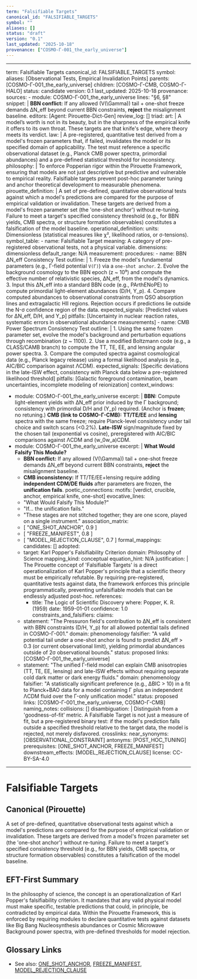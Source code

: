 ```yaml
---
term: "Falsifiable Targets"
canonical_id: "FALSIFIABLE_TARGETS"
symbol: ""
aliases: []
status: "draft"
version: "0.1"
last_updated: "2025-10-18"
provenance: ["COSMO-Γ-001_the_early_universe"]
---
```


---
term: Falsifiable Targets
canonical_id: FALSIFIABLE_TARGETS
symbol: 
aliases: [Observational Tests, Empirical Invalidation Points]
parents: [COSMO-Γ-001_the_early_universe]
children: [COSMO-Γ-CMB, COSMO-Γ-HALO]
status: candidate
version: 0.1
last_updated: 2025-10-18
provenance:
  sources:
    - module: COSMO-Γ-001_the_early_universe
      lines: "§6, §8"
      snippet: |
        **BBN conflict:** If any allowed (V(\Gamma)) tail + one-shot freeze demands ΔN_eff beyond current BBN constraints, **reject** the misalignment baseline.
  editors: [Agent: Pirouette-Dict-Gen]
  review_log: []
triad:
  art: |
    A model’s worth is not in its beauty, but in the sharpness of the empirical knife it offers to its own throat. These targets are that knife's edge, where theory meets its verdict.
  law: |
    A pre-registered, quantitative test derived from a model's frozen parameters that, if failed, invalidates the model or its specified domain of applicability. The test must reference a specific observational dataset (e.g., Planck CMB power spectra, primordial abundances) and a pre-defined statistical threshold for inconsistency.
  philosophy: |
    To enforce Popperian rigor within the Pirouette Framework, ensuring that models are not just descriptive but predictive and vulnerable to empirical reality. Falsifiable targets prevent post-hoc parameter tuning and anchor theoretical development to measurable phenomena.
pirouette_definition: |
  A set of pre-defined, quantitative observational tests against which a model's predictions are compared for the purpose of empirical validation or invalidation. These targets are derived from a model's frozen parameter set (the 'one-shot anchor') without re-tuning. Failure to meet a target's specified consistency threshold (e.g., for BBN yields, CMB spectra, or structure formation observables) constitutes a falsification of the model baseline.
operational_definition:
  units: Dimensionless (statistical measures like χ², likelihood ratios, or σ-tensions).
  symbol_table:
    - name: Falsifiable Target
      meaning: A category of pre-registered observational tests, not a physical variable.
      dimensions: dimensionless
      default_range: N/A
  measurement:
    procedures:
      - name: BBN ΔN_eff Consistency Test
        outline: |
          1. Freeze the model's fundamental parameters (e.g., Γ-field potential `V(Γ)`) via a `one-shot anchor`.
          2. Evolve the background cosmology to the BBN epoch (z ~ 10⁹) and compute the effective number of relativistic species, ΔN_eff, from the model's dynamics.
          3. Input this ΔN_eff into a standard BBN code (e.g., PArthENoPE) to compute primordial light-element abundances (D/H, Y_p).
          4. Compare computed abundances to observational constraints from QSO absorption lines and extragalactic HII regions. Rejection occurs if predictions lie outside the N-σ confidence region of the data.
        expected_signals: [Predicted values for ΔN_eff, D/H, and Y_p]
        pitfalls: [Uncertainty in nuclear reaction rates, systematic errors in observational abundance measurements]
      - name: CMB Power Spectrum Consistency Test
        outline: |
          1. Using the same frozen parameter set, evolve the model's background and perturbation equations through recombination (z ~ 1100).
          2. Use a modified Boltzmann code (e.g., a CLASS/CAMB branch) to compute the TT, TE, EE, and lensing angular power spectra.
          3. Compare the computed spectra against cosmological data (e.g., Planck legacy release) using a formal likelihood analysis (e.g., AIC/BIC comparison against ΛCDM).
        expected_signals: [Specific deviations in the late-ISW effect, consistency with Planck data below a pre-registered likelihood threshold]
        pitfalls: [Galactic foreground contamination, beam uncertainties, incomplete modeling of reionization]
context_windows:
  - module: COSMO-Γ-001_the_early_universe
    excerpt: |
      **BBN:** Compute light-element yields with ΔN_eff prior induced by the Γ background; consistency with primordial D/H and (Y_p) required. (Anchor is **frozen**; no retuning.)
      **CMB (link to COSMO-Γ-CMB):** **TT/TE/EE** and **lensing** spectra with the same freeze; require Planck-level consistency under tail choice and switch scans (<0.2%).
      **Late-ISW** sign/magnitude fixed by the chosen tail (exponential vs cosine), preregistered with AIC/BIC comparisons against ΛCDM and (w_0w_a)CDM.
  - module: COSMO-Γ-001_the_early_universe
    excerpt: |
      **What Would Falsify This Module?**
      *   **BBN conflict:** If any allowed (V(\Gamma)) tail + one-shot freeze demands ΔN_eff beyond current BBN constraints, **reject** the misalignment baseline.
      *   **CMB inconsistency:** If TT/TE/EE+lensing require adding **independent CDM/DE fluids** after parameters are frozen, the **unification fails**.
poetic_connections:
  motifs: [verdict, crucible, anchor, empirical knife, one-shot]
  evocative_lines:
    - "What Would Falsify This Module?"
    - "If... the unification fails."
    - "These stages are not stitched together; they are one score, played on a single instrument."
  association_matrix:
    - [ "ONE_SHOT_ANCHOR", 0.9 ]
    - [ "FREEZE_MANIFEST", 0.8 ]
    - [ "MODEL_REJECTION_CLAUSE", 0.7 ]
formal_mappings:
  candidates: []
  adopted:
    - target: Karl Popper's Falsifiability Criterion
      domain: Philosophy of Science
      mapping_kind: conceptual
      equation_hint: N/A
      justification: |
        The Pirouette concept of 'Falsifiable Targets' is a direct operationalization of Karl Popper's principle that a scientific theory must be empirically refutable. By requiring pre-registered, quantitative tests against data, the framework enforces this principle programmatically, preventing unfalsifiable models that can be endlessly adjusted post-hoc.
      references:
        - title: The Logic of Scientific Discovery
          where: Popper, K. R. (1959)
          date: 1959-01-01
      confidence: 1.0
constraints_and_falsifiers:
  claims:
    - statement: "The Pressuron field's contribution to ΔN_eff is consistent with BBN constraints (D/H, Y_p) for all allowed potential tails defined in COSMO-Γ-001."
      domain: phenomenology
      falsifier: "A valid potential tail under a one-shot anchor is found to predict ΔN_eff > 0.3 (or current observational limit), yielding primordial abundances outside of 2σ observational bounds."
      status: proposed
      links: [COSMO-Γ-001_the_early_universe]
    - statement: "The unified Γ-field model can explain CMB anisotropies (TT, TE, EE, lensing) and late-ISW effects without requiring separate cold dark matter or dark energy fluids."
      domain: phenomenology
      falsifier: "A statistically significant preference (e.g., ΔBIC > 10) in a fit to Planck+BAO data for a model containing Γ plus an independent ΛCDM fluid over the Γ-only unification model."
      status: proposed
      links: [COSMO-Γ-001_the_early_universe, COSMO-Γ-CMB]
naming_notes:
  collisions: []
  disambiguation: |
    Distinguish from a 'goodness-of-fit' metric. A Falsifiable Target is not just a measure of fit, but a pre-registered binary test: if the model's prediction falls outside a specified threshold relative to the target data, the model is rejected, not merely disfavored.
crosslinks:
  near_synonyms: [OBSERVATIONAL_CONSTRAINT]
  antonyms: [POST_HOC_TUNING]
  prerequisites: [ONE_SHOT_ANCHOR, FREEZE_MANIFEST]
  downstream_effects: [MODEL_REJECTION_CLAUSE]
license: CC-BY-SA-4.0
---

# Falsifiable Targets

## Canonical (Pirouette)
A set of pre-defined, quantitative observational tests against which a model's predictions are compared for the purpose of empirical validation or invalidation. These targets are derived from a model's frozen parameter set (the 'one-shot anchor') without re-tuning. Failure to meet a target's specified consistency threshold (e.g., for BBN yields, CMB spectra, or structure formation observables) constitutes a falsification of the model baseline.

## EFT-First Summary
In the philosophy of science, the concept is an operationalization of Karl Popper's falsifiability criterion. It mandates that any valid physical model must make specific, testable predictions that could, in principle, be contradicted by empirical data. Within the Pirouette Framework, this is enforced by requiring modules to declare quantitative tests against datasets like Big Bang Nucleosynthesis abundances or Cosmic Microwave Background power spectra, with pre-defined thresholds for model rejection.

## Glossary Links
- See also: [ONE_SHOT_ANCHOR](link_to_entry), [FREEZE_MANIFEST](link_to_entry), [MODEL_REJECTION_CLAUSE](link_to_entry)